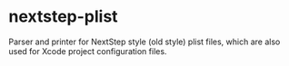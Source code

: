 nextstep-plist
==============

Parser and printer for NextStep style (old style) plist files, which
are also used for Xcode project configuration files.
